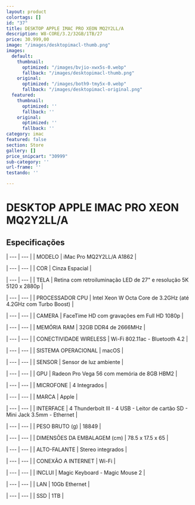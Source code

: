 ```yaml
---
layout: product
colortags: []
id: "37"
title: DESKTOP APPLE IMAC PRO XEON MQ2Y2LL/A
description: W8-CORE/3.2/32GB/1TB/27
price: 30.999,00
image: "/images/desktopimacl-thumb.png"
images:
  default:
    thumbnail:
      optimized: "/images/bvjio-xwx5s-0.webp"
      fallback: "/images/desktopimacl-thumb.png"
    original:
      optimized: "/images/both9-tmy5x-0.webp"
      fallback: "/images/desktopimacl-original.png"
  featured:
    thumbnail:
      optimized: ''
      fallback: ''
    original:
      optimized: ''
      fallback: ''
category: imac
featured: false
section: Store
gallery: []
price_snipcart: "30999"
sub-category: ''
url-frame: ''
testando: ''

---
```

# DESKTOP APPLE IMAC PRO XEON MQ2Y2LL/A

## Especificações

| --- | --- |
| MODELO | iMac Pro MQ2Y2LL/A A1862 |

| --- | --- |
| COR | Cinza Espacial |

| --- | --- |
| TELA | Retina com retroiluminação LED de 27" e resolução 5K 5120 x 2880p |

| --- | --- |
| PROCESSADOR CPU | Intel Xeon W Octa Core de 3.2GHz (até 4.2GHz com Turbo Boost) |

| --- | --- |
| CAMERA | FaceTime HD com gravações em Full HD 1080p |

| --- | --- |
| MEMÓRIA RAM | 32GB DDR4 de 2666MHz |

| --- | --- |
| CONECTIVIDADE WIRELESS | Wi-Fi 802.11ac - Bluetooth 4.2 |

| --- | --- |
| SISTEMA OPERACIONAL | macOS |

| --- | --- |
| SENSOR | Sensor de luz ambiente |

| --- | --- |
| GPU | Radeon Pro Vega 56 com memória de 8GB HBM2 |

| --- | --- |
| MICROFONE | 4 Integrados |

| --- | --- |
| MARCA | Apple |

| --- | --- |
| INTERFACE | 4 Thunderbolt III - 4 USB - Leitor de cartão SD - Mini Jack 3.5mm - Ethernet |

| --- | --- |
| PESO BRUTO (g) | 18849 |

| --- | --- |
| DIMENSÕES DA EMBALAGEM (cm) | 78.5 x 17.5 x 65 |

| --- | --- |
| ALTO-FALANTE | Stereo integrados |

| --- | --- |
| CONEXÃO A INTERNET | Wi-Fi |

| --- | --- |
| INCLUI | Magic Keyboard - Magic Mouse 2 |

| --- | --- |
| LAN | 10Gb Ethernet |

| --- | --- |
| SSD | 1TB |
